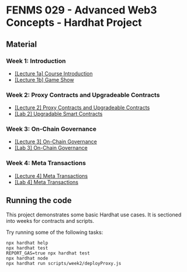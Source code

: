 # FENMS 029 - Advanced Web3 Concepts - Hardhat Project
## Material

### Week 1: Introduction
- [[Lecture 1a] Course Introduction](https://docs.google.com/presentation/d/1McH8p8oTj2kDXnzM66iqNIq9BXOhEn-J8ZGGxXTvdQA/edit#slide=id.g2115b6742d1_0_55)
- [[Lecture 1b] Game Show](https://docs.google.com/presentation/d/1mrNeJjm_dFwgt8puJJMxa5n7PstVMKeWBYPaXfr5olQ/edit#slide=id.g2115b6742d1_0_55)

### Week 2: Proxy Contracts and Upgradeable Contracts
- [[Lecture 2] Proxy Contracts and Upgradeable Contracts](https://docs.google.com/presentation/d/1O2C6-VFi_yitgpsPbGLhfjKNZH2pd24n9kexmro4DMs/edit#slide=id.g2115b6742d1_0_55)
- [[Lab 2] Upgradable Smart Contracts](https://docs.google.com/document/d/1pGgm5rlMZ87Eh8jDMCjphPLSBePx0u1h42FMz-rzqRE/edit?usp=sharing)

### Week 3: On-Chain Governance
- [[Lecture 3] On-Chain Governance](https://docs.google.com/presentation/d/12tQakKR0_X8TcrB-DDcHaJ2hMHCUyWqlE7_tZs_RBtU/edit?usp=sharing)
- [[Lab 3] On-Chain Governance](https://docs.google.com/document/d/1KBiheWysp3H8bHNfIq4u6KDyEb2i4U29PkmC5BAYuSI/edit?usp=sharing)

### Week 4: Meta Transactions
- [[Lecture 4] Meta Transactions](https://docs.google.com/presentation/d/10v3zGEKCTnaJyRQ612FWhipReDEYwL-S0R2LP0oFr3A/edit?usp=sharing)
- [[Lab 4] Meta Transactions](https://docs.google.com/document/d/11VQbdHtv4tt-9I1nElxss3MVQAYfFA7boovgTcGSphI/edit?usp=sharing)

## Running the code
This project demonstrates some basic Hardhat use cases. It is sectioned into weeks for contracts and scripts.

Try running some of the following tasks:

```shell
npx hardhat help
npx hardhat test
REPORT_GAS=true npx hardhat test
npx hardhat node
npx hardhat run scripts/week2/deployProxy.js
```

